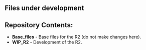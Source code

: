 Files under development
-------------------

Repository Contents:
-------------------
* **Base_files** - Base files for the R2 (do not make changes here).
* **WIP_R2** - Development of the R2.
